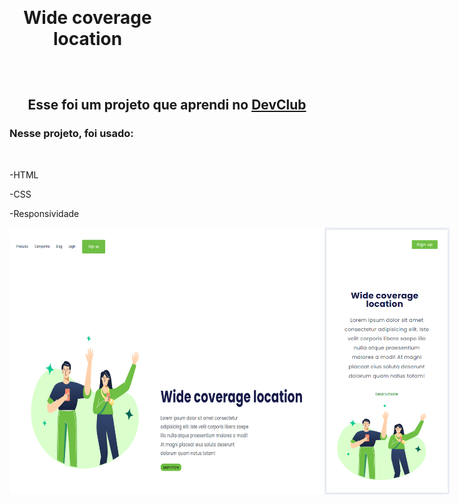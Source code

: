 <h1 align="center" style="    max-width: 250px;
    margin: 30px 0;">Wide coverage location</h1>
<br>
<h2 align="center">Esse foi um projeto que aprendi no <a href="https://rodolfomori.com.br/">DevClub</a></h2>
<h3>Nesse projeto, foi usado:</h3>
<br>
 <p>-HTML</p>
  <p>-CSS</p>
  <p>-Responsividade</p>

  <div style="display: flex;">
  <img src="https://github.com/Edi-Dantas/Wide-coverage/blob/master/img/Wide-coverage-desktop.png?raw=true" width="800px" />

  <img src="https://github.com/Edi-Dantas/Wide-coverage/blob/master/img/Wide-coverage-cell.png?raw=true" width="200px" />

</div>
